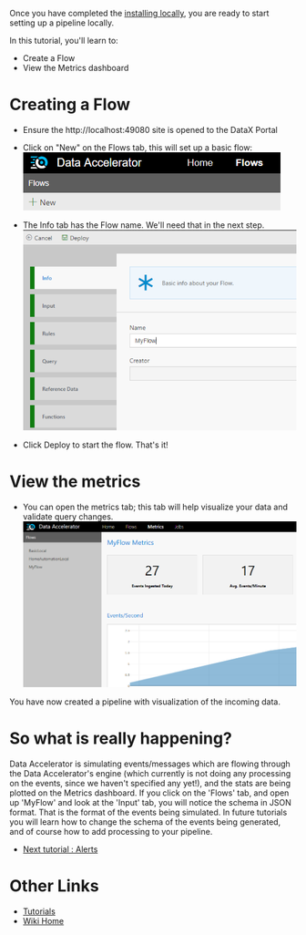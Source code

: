 Once you have completed the [installing locally](https://github.com/Microsoft/data-accelerator/wiki/Local-mode-with-Docker), you are ready to start setting up a pipeline locally.

In this tutorial, you'll learn to:
 - Create a Flow
 - View the Metrics dashboard

# Creating a Flow
 - Ensure the http://localhost:49080 site is opened to the DataX Portal
 - Click on "New" on the Flows tab, this will set up a basic flow:<br />
 ![New Flow](./tutorials/images/Tutorial1-1.png)

 - The Info tab has the Flow name.  We'll need that in the next step.
![Flow Info](./tutorials/images/Tutorial1-2.png)

 - Click Deploy to start the flow.  That's it! 

# View the metrics
 - You can open the metrics tab; this tab will help visualize your data and validate query changes.
	![Metrics](./tutorials/images/Tutorial1-4.png)

You have now created a pipeline with visualization of the incoming data.

# So what is really happening? 
Data Accelerator is simulating events/messages which are flowing through the Data Accelerator's engine (which currently is not doing any processing on the events, since we haven't specified any yet!), and the stats are being plotted on the Metrics dashboard. If you click on the 'Flows' tab, and open up 'MyFlow' and look at the 'Input' tab, you will notice the schema in JSON format. That is the format of the events being simulated. In future tutorials you will learn how to change the schema of the events being generated, and of course how to add processing to your pipeline.

* [Next tutorial : Alerts](https://github.com/Microsoft/data-accelerator/wiki/Local-Tutorial-Add-an-Alert/)

# Other Links
* [Tutorials](Tutorials)
* [Wiki Home](Home) 